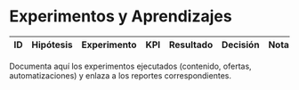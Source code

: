 # Experimentos y Aprendizajes

| ID | Hipótesis | Experimento | KPI | Resultado | Decisión | Notas |
| --- | --- | --- | --- | --- | --- | --- |

Documenta aquí los experimentos ejecutados (contenido, ofertas, automatizaciones) y enlaza a los reportes correspondientes.
